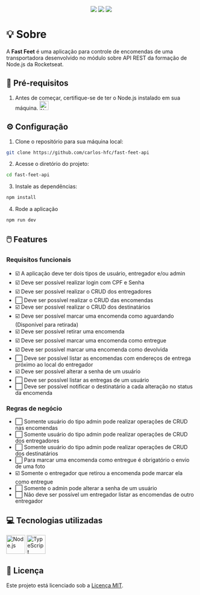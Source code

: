 <p align="center">
  <img src="https://img.shields.io/badge/node-v18.18.2-339933?style=flat&logo=nodedotjs&logoColor=%23339933" />
  <img src="https://img.shields.io/badge/npm-v9.8.1-CB3837?style=flat&logo=npm" />
  <img src="https://img.shields.io/badge/feito_por-Carlos_Faustino-black" />
</p>

# :bulb: Sobre

A **Fast Feet** é uma aplicação para controle de encomendas de uma transportadora desenvolvido no módulo sobre API REST da formação de Node.js da Rocketseat.

## :page_with_curl: Pré-requisitos

1. Antes de começar, certifique-se de ter o Node.js instalado em sua máquina. 
    <a href="https://nodejs.org">
      <img width="24" src="https://user-images.githubusercontent.com/25181517/183568594-85e280a7-0d7e-4d1a-9028-c8c2209e073c.png" alt="Node.js" title="Node.js"/>
    </a>

## :gear: Configuração

1. Clone o repositório para sua máquina local:

```bash
git clone https://github.com/carlos-hfc/fast-feet-api
```

2. Acesse o diretório do projeto:

```bash
cd fast-feet-api
```

3. Instale as dependências:

```bash
npm install
```

4. Rode a aplicação

```bash
npm run dev
```

## :computer_mouse: Features

### Requisitos funcionais

- :ballot_box_with_check: A aplicação deve ter dois tipos de usuário, entregador e/ou admin
- :ballot_box_with_check: Deve ser possível realizar login com CPF e Senha
- :ballot_box_with_check: Deve ser possível realizar o CRUD dos entregadores
- :white_large_square: Deve ser possível realizar o CRUD das encomendas
- :ballot_box_with_check: Deve ser possível realizar o CRUD dos destinatários
- :ballot_box_with_check: Deve ser possível marcar uma encomenda como aguardando (Disponível para retirada)
- :ballot_box_with_check: Deve ser possível retirar uma encomenda
- :ballot_box_with_check: Deve ser possível marcar uma encomenda como entregue
- :ballot_box_with_check: Deve ser possível marcar uma encomenda como devolvida
- :white_large_square: Deve ser possível listar as encomendas com endereços de entrega próximo ao local do entregador
- :ballot_box_with_check: Deve ser possível alterar a senha de um usuário
- :white_large_square: Deve ser possível listar as entregas de um usuário
- :white_large_square: Deve ser possível notificar o destinatário a cada alteração no status da encomenda

### Regras de negócio

- :white_large_square: Somente usuário do tipo admin pode realizar operações de CRUD nas encomendas
- :white_large_square: Somente usuário do tipo admin pode realizar operações de CRUD dos entregadores
- :white_large_square: Somente usuário do tipo admin pode realizar operações de CRUD dos destinatários
- :white_large_square: Para marcar uma encomenda como entregue é obrigatório o envio de uma foto
- :ballot_box_with_check: Somente o entregador que retirou a encomenda pode marcar ela como entregue
- :white_large_square: Somente o admin pode alterar a senha de um usuário
- :white_large_square: Não deve ser possível um entregador listar as encomendas de outro entregador

## :computer: Tecnologias utilizadas

<p float="left">
  <img width="50" src="https://user-images.githubusercontent.com/25181517/183568594-85e280a7-0d7e-4d1a-9028-c8c2209e073c.png" alt="Node.js" title="Node.js"/>
  <img width="50" src="https://user-images.githubusercontent.com/25181517/183890598-19a0ac2d-e88a-4005-a8df-1ee36782fde1.png" alt="TypeScript" title="TypeScript"/>
</p>

## :page_facing_up: Licença

Este projeto está licenciado sob a [Licença MIT](LICENSE).